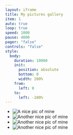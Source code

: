 ```yaml
---
layout: iframe
title: My pictures gallery
item: 1
auto: true
loop: true
speed: 1000
pause: 4000
pager: "false"
controls: "false"
style:
  body:
    duration: 10000
    init:
      position: absolute
      bottom: 0
      width: 200%
    from:
      left: 0
    to:
      left: -100%
---
```


* ![A nice pic of mine](fasttext/pic1.jpg)
* ![Another nice pic of mine](fasttext/pic2.jpg)
* ![Another nice pic of mine](fasttext/pic3.jpg)
* ![Another nice pic of mine](fasttext/pic4.jpg)


